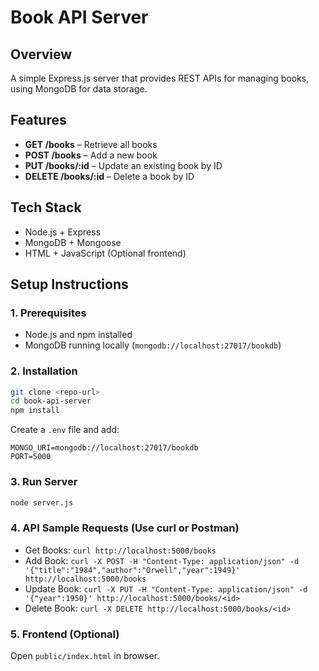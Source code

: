 # Book API Server

## Overview
A simple Express.js server that provides REST APIs for managing books, using MongoDB for data storage.

## Features
- **GET /books** – Retrieve all books
- **POST /books** – Add a new book
- **PUT /books/:id** – Update an existing book by ID
- **DELETE /books/:id** – Delete a book by ID

## Tech Stack
- Node.js + Express
- MongoDB + Mongoose
- HTML + JavaScript (Optional frontend)

## Setup Instructions

### 1. Prerequisites
- Node.js and npm installed
- MongoDB running locally (`mongodb://localhost:27017/bookdb`)

### 2. Installation
```bash
git clone <repo-url>
cd book-api-server
npm install
```
Create a `.env` file and add:
```
MONGO_URI=mongodb://localhost:27017/bookdb
PORT=5000
```

### 3. Run Server
```bash
node server.js
```

### 4. API Sample Requests (Use curl or Postman)
- Get Books: `curl http://localhost:5000/books`
- Add Book: `curl -X POST -H "Content-Type: application/json" -d '{"title":"1984","author":"Orwell","year":1949}' http://localhost:5000/books`
- Update Book: `curl -X PUT -H "Content-Type: application/json" -d '{"year":1950}' http://localhost:5000/books/<id>`
- Delete Book: `curl -X DELETE http://localhost:5000/books/<id>`

### 5. Frontend (Optional)
Open `public/index.html` in browser.